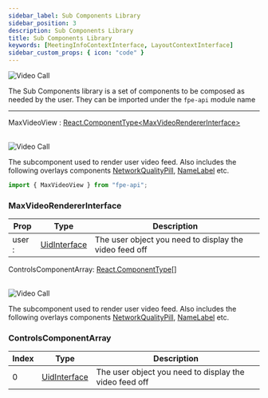 ```yaml
---
sidebar_label: Sub Components Library
sidebar_position: 3
description: Sub Components Library
title: Sub Components Library
keywords: [MeetingInfoContextInterface, LayoutContextInterface]
sidebar_custom_props: { icon: "code" }
---
```


<api>

<image alt="Video Call" lightImageSrc="api/videocall-light.png" darkImageSrc="api/videocall-dark.png" />

The Sub Components library is a set of components to be composed as needed by the user. They can be imported under the `fpe-api` module name

---

<method>

<subtitle>

MaxVideoView : [React.ComponentType<MaxVideoRendererInterface\>](a)

</subtitle>

<br/>

<image alt="Video Call" lightImageSrc="api/videocall-light.png" darkImageSrc="api/videocall-dark.png" />

The subcomponent used to render user video feed. Also includes the following overlays components [NetworkQualityPill](a), [NameLabel](a) etc.

```jsx
import { MaxVideoView } from "fpe-api";
```

<method>
<collapsible>

### MaxVideoRendererInterface

| Prop   | Type              | Description                                            |
| ------ | ----------------- | ------------------------------------------------------ |
| user : | [UidInterface](a) | The user object you need to display the video feed off |

</collapsible>
</method>

</method>

<method>

<subtitle>

ControlsComponentArray: [React.ComponentType](a)[]

</subtitle>

<br/>

<image alt="Video Call" lightImageSrc="api/videocall-light.png" darkImageSrc="api/videocall-dark.png" />

The subcomponent used to render user video feed. Also includes the following overlays components [NetworkQualityPill](a), [NameLabel](a) etc.

<method>
<collapsible>

### ControlsComponentArray

| Index | Type              | Description                                            |
| ----- | ----------------- | ------------------------------------------------------ |
| 0     | [UidInterface](a) | The user object you need to display the video feed off |

</collapsible>
</method>

</method>

</api>
